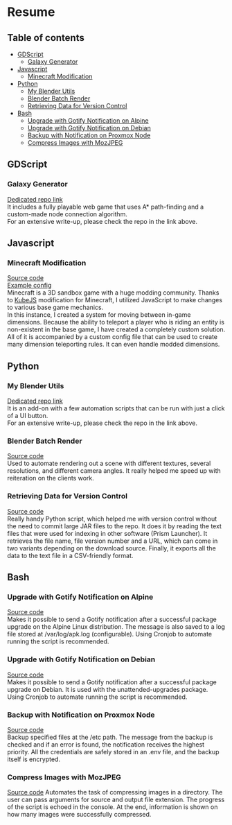 # Resume

## Table of contents
- [GDScript](#gdscript)
  - [Galaxy Generator](#galaxy-generator)
- [Javascript](#javascript)
  - [Minecraft Modification](#minecraft-modification)
- [Python](#python)
  - [My Blender Utils](#my-blender-utils)
  - [Blender Batch Render](#blender-batch-render)
  - [Retrieving Data for Version Control](#retrieving-data-for-version-control)
- [Bash](#bash)
  - [Upgrade with Gotify Notification on Alpine](#upgrade-with-gotify-notification-on-alpine)
  - [Upgrade with Gotify Notification on Debian](#upgrade-with-gotify-notification-on-debian)
  - [Backup with Notification on Proxmox Node](#backup-with-notification-on-proxmox-node)
  - [Compress Images with MozJPEG](#compress-images-with-mozjpeg)

## GDScript
### Galaxy Generator
[Dedicated repo link](https://github.com/SammySame/a-star-galaxy-generator) <br>
It includes a fully playable web game that uses A* path-finding and a custom-made node connection algorithm. <br>
For an extensive write-up, please check the repo in the link above.

## Javascript
### Minecraft Modification
[Source code](javascript/dimension-stacking.js) <br>
[Example config](javascript/dimension-stacking-config.json) <br>
Minecraft is a 3D sandbox game with a huge modding community.
Thanks to [KubeJS](https://www.curseforge.com/minecraft/mc-mods/kubejs)
modification for Minecraft, I utilized JavaScript to make changes
to various base game mechanics. <br>
In this instance, I created a system for moving between in-game
dimensions. Because the ability to teleport a player who is riding an entity
is non-existent in the base game, I have created a completely custom solution.
All of it is accompanied by a custom config file that can be used to create 
many dimension teleporting rules. It can even handle modded dimensions.

## Python
### My Blender Utils
[Dedicated repo link](https://github.com/SammySame/my-blender-utils) <br>
It is an add-on with a few automation scripts that can be run with just a click of a UI button. <br>
For an extensive write-up, please check the repo in the link above.

### Blender Batch Render
[Source code](python/blender-batch-render.py) <br>
Used to automate rendering out a scene with different
textures, several resolutions, and different camera angles.
It really helped me speed up with reiteration on the clients work.

### Retrieving Data for Version Control
[Source code](python/get-mod-info.py) <br>
Really handy Python script, which helped me with version control without the need
to commit large JAR files to the repo. It does it by reading the text files that
were used for indexing in other software (Prism Launcher). It retrieves the file name,
file version number and a URL, which can come in two variants depending on the download source.
Finally, it exports all the data to the text file in a CSV-friendly format.

## Bash
### Upgrade with Gotify Notification on Alpine
[Source code](bash/autoupdate.conf) <br>
Makes it possible to send a Gotify notification after a successful package upgrade on the Alpine Linux distribution.
The message is also saved to a log file stored at /var/log/apk.log (configurable). Using Cronjob to automate
running the script is recommended.

### Upgrade with Gotify Notification on Debian
[Source code](bash/upgrade-gotify-debian.sh) <br>
Makes it possible to send a Gotify notification after a successful package upgrade on Debian.
It is used with the unattended-upgrades package. Using Cronjob to automate
running the script is recommended.

### Backup with Notification on Proxmox Node
[Source code](bash/backup-gotify-proxmox.sh) <br>
Backup specified files at the /etc path. The message from the backup is checked
and if an error is found, the notification receives the highest priority. All the credentials
are safely stored in an .env file, and the backup itself is encrypted.

### Compress Images with MozJPEG
[Source code](bash/compress-images-mozjpeg.sh)
Automates the task of compressing images in a directory.
The user can pass arguments for source and output file extension.
The progress of the script is echoed in the console.
At the end, information is shown on how many images were successfully compressed.
